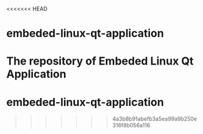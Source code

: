 <<<<<<< HEAD
# embeded-linux-qt-application
The repository of Embeded Linux Qt Application
=======
# embeded-linux-qt-application
>>>>>>> 4a3b8b91abefb3a5ea99a9b250e316f8b056a116
